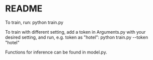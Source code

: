 # README #

To train, run:
  python train.py

To train with different setting, add a token in Arguments.py with your desired setting, and run, e.g. token as "hotel":
  python train.py --token "hotel"

Functions for inference can be found in model.py. 
